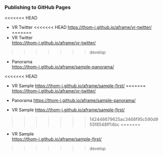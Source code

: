 ### Publishing to GitHub Pages

<<<<<<< HEAD
- VR Twitter
<<<<<<< HEAD
  https://thom-i.github.io/aframe/vr-twitter/
=======
- VR Twitter  
https://thom-i.github.io/aframe/vr-twitter/
>>>>>>> develop

- Panorama  
https://thom-i.github.io/aframe/sample-panorama/

<<<<<<< HEAD
- VR Sample
  https://thom-i.github.io/aframe/sample-first/
=======
https://thom-i.github.io/aframe/vr-twitter/

- Panorama
https://thom-i.github.io/aframe/sample-panorama/

- VR Sample
https://thom-i.github.io/aframe/sample-first/
>>>>>>> 142448679625ac3468f95c590d955f8548ff14bc
=======
- VR Sample  
https://thom-i.github.io/aframe/sample-first/
>>>>>>> develop
